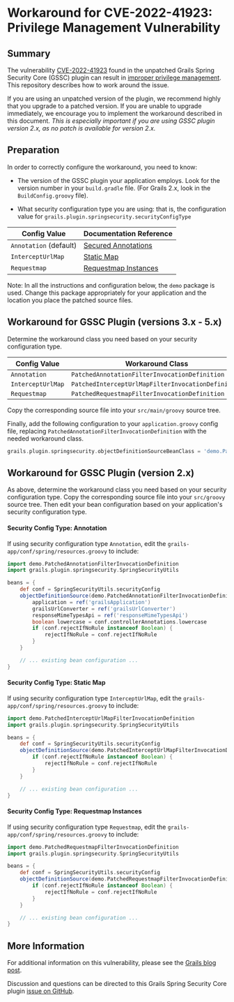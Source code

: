 # Workaround for CVE-2022-41923: Privilege Management Vulnerability

## Summary 

The vulnerability [CVE-2022-41923](https://cve.mitre.org/cgi-bin/cvename.cgi?name=CVE-2022-41923)
found in the unpatched Grails Spring Security Core (GSSC) plugin can result in
[improper privilege management](https://cwe.mitre.org/data/definitions/269.html).
This repository describes how to work around the issue.

If you are using an unpatched version of the plugin, we recommend highly that you upgrade to a patched version.
If you are unable to upgrade immediately, we encourage you to implement the workaround described in this document.
_This is especially important if you are using GSSC plugin version 2.x, as no patch is available for version 2.x._

## Preparation

In order to correctly configure the workaround, you need to know:

* The version of the GSSC plugin your application employs. Look for the version number in your `build.gradle` file.
  (For Grails 2.x, look in the `BuildConfig.groovy` file).

* What security configuration type you are using: that is, the configuration value for
  `grails.plugin.springsecurity.securityConfigType` 
 
| Config Value           | Documentation Reference                                                                                            |
|------------------------|--------------------------------------------------------------------------------------------------------------------|
| `Annotation` (default) | [Secured Annotations](https://grails.github.io/grails-spring-security-core/latest/index.html#securedAnnotations)   |
| `InterceptUrlMap`      | [Static Map](https://grails.github.io/grails-spring-security-core/latest/index.html#configGroovyMap)               |
| `Requestmap`           | [Requestmap Instances](https://grails.github.io/grails-spring-security-core/latest/index.html#requestmapInstances) |

Note: In all the instructions and configuration below, the `demo` package is used.
Change this package appropriately for your application and the location you place the patched source files.

## Workaround for GSSC Plugin (versions 3.x - 5.x)

Determine the workaround class you need based on your security configuration type.

| Config Value      | Workaround Class                                   |
|-------------------|----------------------------------------------------|
| `Annotation`      | `PatchedAnnotationFilterInvocationDefinition`      |
| `InterceptUrlMap` | `PatchedInterceptUrlMapFilterInvocationDefinition` |
| `Requestmap`      | `PatchedRequestmapFilterInvocationDefinition`      |

Copy the corresponding source file into your `src/main/groovy` source tree.

Finally, add the following configuration to your `application.groovy` config file,
replacing `PatchedAnnotationFilterInvocationDefinition` with the needed workaround class.

```groovy
grails.plugin.springsecurity.objectDefinitionSourceBeanClass = 'demo.PatchedAnnotationFilterInvocationDefinition'
```

## Workaround for GSSC Plugin (version 2.x)

As above, determine the workaround class you need based on your security configuration type.
Copy the corresponding source file into your `src/groovy` source tree.
Then edit your bean configuration based on your application's security configuration type.

#### Security Config Type: Annotation

If using security configuration type `Annotation`, edit the `grails-app/conf/spring/resources.groovy` to include:
```groovy
import demo.PatchedAnnotationFilterInvocationDefinition
import grails.plugin.springsecurity.SpringSecurityUtils

beans = {
    def conf = SpringSecurityUtils.securityConfig
    objectDefinitionSource(demo.PatchedAnnotationFilterInvocationDefinition) {
        application = ref('grailsApplication')
        grailsUrlConverter = ref('grailsUrlConverter')
        responseMimeTypesApi = ref('responseMimeTypesApi')
        boolean lowercase = conf.controllerAnnotations.lowercase
        if (conf.rejectIfNoRule instanceof Boolean) {
            rejectIfNoRule = conf.rejectIfNoRule
        }
    }

    // ... existing bean configuration ...
}
```

#### Security Config Type: Static Map

If using security configuration type `InterceptUrlMap`, edit the `grails-app/conf/spring/resources.groovy` to include:
```groovy
import demo.PatchedInterceptUrlMapFilterInvocationDefinition
import grails.plugin.springsecurity.SpringSecurityUtils

beans = {
    def conf = SpringSecurityUtils.securityConfig
    objectDefinitionSource(demo.PatchedInterceptUrlMapFilterInvocationDefinition) {
        if (conf.rejectIfNoRule instanceof Boolean) {
            rejectIfNoRule = conf.rejectIfNoRule
        }
    }

    // ... existing bean configuration ...
}
```

#### Security Config Type: Requestmap Instances

If using security configuration type `Requestmap`, edit the `grails-app/conf/spring/resources.groovy` to include:
```groovy
import demo.PatchedRequestmapFilterInvocationDefinition
import grails.plugin.springsecurity.SpringSecurityUtils

beans = {
    def conf = SpringSecurityUtils.securityConfig
    objectDefinitionSource(demo.PatchedRequestmapFilterInvocationDefinition) {
        if (conf.rejectIfNoRule instanceof Boolean) {
            rejectIfNoRule = conf.rejectIfNoRule
        }
    }

    // ... existing bean configuration ...
}
```

## More Information

For additional information on this vulnerability, please see the
[Grails blog post](https://grails.org/blog/2022-11-22-ss-plugin-auth-cve.html).

Discussion and questions can be directed to this Grails Spring Security Core plugin
[issue on GitHub](https://github.com/grails/grails-spring-security-core/issues/844).
